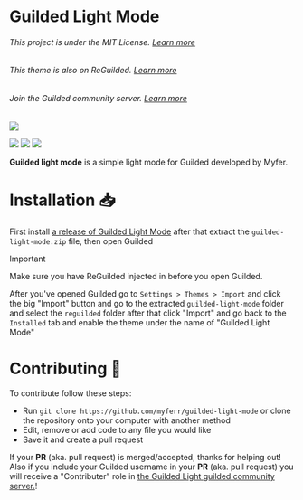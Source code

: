 # Guilded Light Mode
###### This project is under the MIT License. [Learn more](LICENSE)
###### This theme is also on ReGuilded. [Learn more](https://www.guilded.gg/ReGuilded/groups/RdK6o7jD/channels/d9b8d0c4-c213-4e65-b82b-c4a81facba79/forums/1088706986)
###### Join the Guilded community server. [Learn more](https://guilded.gg/Guilded-Light)
![](/screenshots/Screenshot1.png)

![](https://img.shields.io/badge/release-1.0.5-blue) ![](https://img.shields.io/badge/developer-myfer-green) ![](https://img.shields.io/badge/built%20with-css-f39f37)

**Guilded light mode** is a simple light mode for Guilded developed by Myfer.

# Installation 📥
First install [a release of Guilded Light Mode](https://github.com/myferr/guilded-light-mode/releases/latest) after that extract the `guilded-light-mode.zip` file, then open Guilded

> [!IMPORTANT]
> Make sure you have ReGuilded injected in before you open Guilded.

After you've opened Guilded go to `Settings > Themes > Import` and click the big "Import" button and go to the extracted `guilded-light-mode` folder and select the `reguilded` folder after that click "Import" and go back to the `Installed` tab and enable the theme under the name of "Guilded Light Mode"

# Contributing 💛
To contribute follow these steps:
* Run `git clone https://github.com/myferr/guilded-light-mode` or clone the repository onto your computer with another method
* Edit, remove or add code to any file you would like
* Save it and create a pull request

If your **PR** (aka. pull request) is merged/accepted, thanks for helping out! Also if you include your Guilded username in your **PR** (aka. pull request) you will receive a "Contributer" role in [the Guilded Light guilded community server.](https://guilded.gg/Guilded-Light)!
